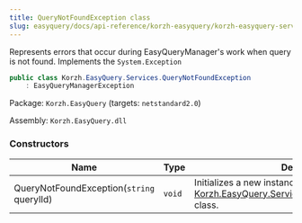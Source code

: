 ```yaml
---
title: QueryNotFoundException class
slug: easyquery/docs/api-reference/korzh-easyquery/korzh-easyquery-services-namespace/querynotfoundexception-class
---
```



Represents errors that occur during EasyQueryManager's work when  query is not found.  Implements the `System.Exception`
```csharp
public class Korzh.EasyQuery.Services.QueryNotFoundException
    : EasyQueryManagerException

```
Package: `Korzh.EasyQuery` (targets: `netstandard2.0`)

Assembly: `Korzh.EasyQuery.dll`

### Constructors

| Name | Type | Description | 
| --- | --- | --- | 
| QueryNotFoundException(`string` querylId) | `void` | Initializes a new instance of the [Korzh.EasyQuery.Services.QueryNotFoundException](/api-reference/korzh-easyquery/korzh-easyquery-services-namespace/querynotfoundexception-class) class. |